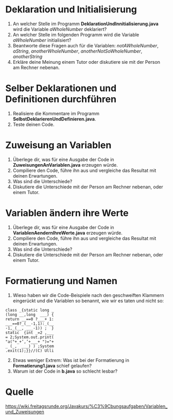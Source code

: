# Deklaration und Initialisierung

 1. An welcher Stelle im Programm **DeklarationUndInnitialisierung.java** wird die Variable *aWholeNumber* deklariert?
 2. An welcher Stelle im folgenden Programm wird die Variable *aWholeNumber* initialisiert?
 3. Beantworte diese Fragen auch für die Variablen: *notAWholeNumber*, *aString*, *anotherWholeNumber*, *anotherNotSoWholeNumber*, *anotherString*
 4. Erkläre deine Meinung einem Tutor oder diskutiere sie mit der Person am Rechner nebenan.

# Selber Deklarationen und Definitionen durchführen

 1. Realisiere die Kommentare im Programm **SelbstDeklarierenUndDefinieren.java**. 
 2. Teste deinen Code.

# Zuweisung an Variablen

 1. Überlege dir, was für eine Ausgabe der Code in **ZuweisungenAnVariablen.java** erzeugen würde.
 2. Compiliere den Code, führe ihn aus und vergleiche das Resultat mit deinen Erwartungen.
 3. Was sind die Unterschiede?
 4. Diskutiere die Unterschiede mit der Person am Rechner nebenan, oder einem Tutor.

# Variablen ändern ihre Werte

 1. Überlege dir, was für eine Ausgabe der Code in **VariablenAendernIhreWerte.java** erzeugen würde.
 2. Compiliere den Code, führe ihn aus und vergleiche das Resultat mit deinen Erwartungen.
 3. Was sind die Unterschiede?
 4. Diskutiere die Unterschiede mit der Person am Rechner nebenan, oder einem Tutor.

# Formatierung und Namen

 1. Wieso haben wir die Code-Beispiele nach den geschweiften Klammern eingerückt und die Variablen so benannt, wie wir es taten und nicht so:

```
class _{static long _
(long __,long  ___) {
return __==0 ?___+ 1:
___==0?_(__-1,1):_(__
-1,_(__, ___-1)) ;  }
static  {int _=2 ,___
= 2;System.out.print(
"a("+_+’,’+___+ ")="+
_ (_,  ___) ) ;System
.exit(1);}}//(C) Ulli
```

 2. Etwas weniger Extrem: Was ist bei der Formatierung in **Formatierung1.java** schief gelaufen?
 3. Warum ist der Code in **b.java** so schlecht lesbar?

# Quelle
 
<https://wiki.freitagsrunde.org/Javakurs/%C3%9Cbungsaufgaben/Variablen_und_Zuweisungen>